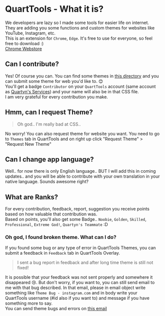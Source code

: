 # QuartTools - What it is?
We developers are lazy so I made some tools for easier life on internet. They are adding you some functions and custom themes for websites like YouTube, Instagram, etc.  
This is an extension for `Chrome`, `Edge`. It's free to use for everyone, so feel free to download :)  
[Chrome Webstore](https://quartyn.ml/tools?utm_source=github&q_content=readme)

## Can I contribute?
Yes! Of course you can. You can find some themes in [this directory](/design/themes/) and you can submit some theme for web you'd like to. 😊  
You'll get a badge `Contributor` on your `QuartTools` account (same account as [Quartyn's Services](https://quartyn.ml/account/)) and your name will also be in that CSS file.  
I am very grateful for every contribution you make.

## Hmm, can I request Theme?
> Oh god.. I'm really bad at CSS..   

No worry! You can also request theme for website you want. You need to go to `Themes` tab in QuartTools and on right up click "Request Theme" > "Request New Theme"

## Can I change app language?
Well.. for now there is only English language.. BUT I will add this in coming updates.. and you will be able to contribute with your own translation in your native language. Sounds awesome right?

## What are Ranks?
For every contribution, feedback, report, suggestion you receive points based on how valuable that contribution was.   
Based on points, you'll also get some Badge.. `Noobie`, `Golden`, `Skilled`, `Professional`, `Extreme God!`, `Quartyn's Teammate` :D

### Oh god, I found broken theme. What can I do?
If you found some bug or any type of error in QuartTools Themes, you can submit a feedback in `Feedback` tab in QuartTools Overlay.   

> I sent a bug report in feedback and after long time theme is still not fixed!    

It is possible that your feedback was not sent properly and somewhere it disappeared 😢. But don't worry, if you want to, you can still send email to me with that bug described. In that email, please in email object write something like `Theme Bug - instagram.com` and in body write your QuartTools username (#id also if you want to) and message if you have something more to say.   
You can send theme bugs and errors on <a href="mailto:themes@quartyn.ml?subject=Theme%20Bug%20-%20example.com&body=I found bug in this theme. %0D%0A%0D%0AMy Username is: %0D%0AMy ID is:">this email</a>
